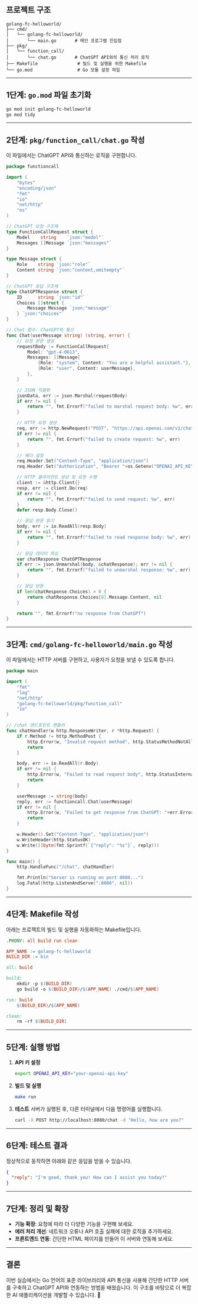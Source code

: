 
## 프로젝트 구조

```
golang-fc-helloworld/
├── cmd/
│   └── golang-fc-helloworld/
│       └── main.go       # 메인 프로그램 진입점
├── pkg/
│   └── function_call/
│       └── chat.go       # ChatGPT API와의 통신 처리 로직
├── Makefile               # 빌드 및 실행을 위한 Makefile
└── go.mod                 # Go 모듈 설정 파일
```

---

## 1단계: `go.mod` 파일 초기화

```bash
go mod init golang-fc-helloworld
go mod tidy
```

---

## 2단계: `pkg/function_call/chat.go` 작성

이 파일에서는 ChatGPT API와 통신하는 로직을 구현합니다.

```go
package functioncall

import (
	"bytes"
	"encoding/json"
	"fmt"
	"io"
	"net/http"
	"os"
)

// ChatGPT 요청 구조체
type FunctionCallRequest struct {
	Model    string    `json:"model"`
	Messages []Message `json:"messages"`
}

type Message struct {
	Role    string `json:"role"`
	Content string `json:"content,omitempty"`
}

// ChatGPT 응답 구조체
type ChatGPTResponse struct {
	ID      string `json:"id"`
	Choices []struct {
		Message Message `json:"message"`
	} `json:"choices"`
}

// Chat 함수: ChatGPT와 통신
func Chat(userMessage string) (string, error) {
	// 요청 본문 생성
	requestBody := FunctionCallRequest{
		Model: "gpt-4-0613",
		Messages: []Message{
			{Role: "system", Content: "You are a helpful assistant."},
			{Role: "user", Content: userMessage},
		},
	}

	// JSON 직렬화
	jsonData, err := json.Marshal(requestBody)
	if err != nil {
		return "", fmt.Errorf("failed to marshal request body: %w", err)
	}

	// HTTP 요청 생성
	req, err := http.NewRequest("POST", "https://api.openai.com/v1/chat/completions", bytes.NewBuffer(jsonData))
	if err != nil {
		return "", fmt.Errorf("failed to create request: %w", err)
	}

	// 헤더 설정
	req.Header.Set("Content-Type", "application/json")
	req.Header.Set("Authorization", "Bearer "+os.Getenv("OPENAI_API_KEY"))

	// HTTP 클라이언트 생성 및 요청 수행
	client := &http.Client{}
	resp, err := client.Do(req)
	if err != nil {
		return "", fmt.Errorf("failed to send request: %w", err)
	}
	defer resp.Body.Close()

	// 응답 본문 읽기
	body, err := io.ReadAll(resp.Body)
	if err != nil {
		return "", fmt.Errorf("failed to read response body: %w", err)
	}

	// 응답 데이터 파싱
	var chatResponse ChatGPTResponse
	if err := json.Unmarshal(body, &chatResponse); err != nil {
		return "", fmt.Errorf("failed to unmarshal response: %w", err)
	}

	// 응답 반환
	if len(chatResponse.Choices) > 0 {
		return chatResponse.Choices[0].Message.Content, nil
	}

	return "", fmt.Errorf("no response from ChatGPT")
}
```

---

## 3단계: `cmd/golang-fc-helloworld/main.go` 작성

이 파일에서는 HTTP 서버를 구현하고, 사용자가 요청을 보낼 수 있도록 합니다.

```go
package main

import (
	"fmt"
	"log"
	"net/http"
	"golang-fc-helloworld/pkg/function_call"
	"io"
)

// /chat 엔드포인트 핸들러
func chatHandler(w http.ResponseWriter, r *http.Request) {
	if r.Method != http.MethodPost {
		http.Error(w, "Invalid request method", http.StatusMethodNotAllowed)
		return
	}

	body, err := io.ReadAll(r.Body)
	if err != nil {
		http.Error(w, "Failed to read request body", http.StatusInternalServerError)
		return
	}

	userMessage := string(body)
	reply, err := functioncall.Chat(userMessage)
	if err != nil {
		http.Error(w, "Failed to get response from ChatGPT: "+err.Error(), http.StatusInternalServerError)
		return
	}

	w.Header().Set("Content-Type", "application/json")
	w.WriteHeader(http.StatusOK)
	w.Write([]byte(fmt.Sprintf(`{"reply": "%s"}`, reply)))
}

func main() {
	http.HandleFunc("/chat", chatHandler)

	fmt.Println("Server is running on port 8080...")
	log.Fatal(http.ListenAndServe(":8080", nil))
}
```

---

## 4단계: Makefile 작성

아래는 프로젝트의 빌드 및 실행을 자동화하는 Makefile입니다.

```Makefile
.PHONY: all build run clean

APP_NAME := golang-fc-helloworld
BUILD_DIR := bin

all: build

build:
	mkdir -p $(BUILD_DIR)
	go build -o $(BUILD_DIR)/$(APP_NAME) ./cmd/$(APP_NAME)

run: build
	$(BUILD_DIR)/$(APP_NAME)

clean:
	rm -rf $(BUILD_DIR)
```

---

## 5단계: 실행 방법

1. **API 키 설정**
   ```bash
   export OPENAI_API_KEY="your-openai-api-key"
   ```

2. **빌드 및 실행**
   ```bash
   make run
   ```

3. **테스트**
   서버가 실행된 후, 다른 터미널에서 다음 명령어를 실행합니다.

   ```bash
   curl -X POST http://localhost:8080/chat -d "Hello, how are you?"
   ```

---

## 6단계: 테스트 결과

정상적으로 동작하면 아래와 같은 응답을 받을 수 있습니다.

```json
{
  "reply": "I'm good, thank you! How can I assist you today?"
}
```

---

## 7단계: 정리 및 확장

- **기능 확장**: 요청에 따라 더 다양한 기능을 구현해 보세요.
- **에러 처리 개선**: 네트워크 오류나 API 호출 실패에 대한 로직을 추가하세요.
- **프론트엔드 연동**: 간단한 HTML 페이지를 만들어 이 서버와 연동해 보세요.

---

## 결론

이번 실습에서는 Go 언어의 표준 라이브러리와 API 통신을 사용해 간단한 HTTP 서버를 구축하고 ChatGPT API와 연동하는 방법을 배웠습니다. 이 구조를 바탕으로 더 복잡한 AI 애플리케이션을 개발할 수 있습니다. 🚀